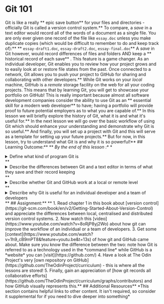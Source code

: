 # Git 101
Git is like a really ** epic save button**  for your files and directories - officially Git is called a version control system.** To compare, a *save* in a text editor would record all of the words of a document as a single file. You are only ever given one record of the file like `essay.doc` unless you make duplicate copies (which would be difficult to remember to do and keep track of):** ** 
`essay-draft1.doc`, `essay-draft2.doc`, `essay-final.doc`** A *save* in Git however, would record differences of files and folders AND keep a ** historical record of each save** . This feature is a game changer. As an individual developer, Git enables you to review how your project grows and to easily look at or restore file states from the past. Once connected to a network, Git allows you to push your project to GitHub for sharing and collaborating with other developers.** While Git works on your *local* machine, GitHub is a *remote* storage facility on the web for all your coding projects. This means that by learning Git, you will get to showcase your portfolio on GitHub! This is really important because almost all software development companies consider the ability to use Git as an ** essential skill for a modern web developer**  to have; having a portfolio will provide proof to future potential employers as to what you are capable of.** In this lesson we will briefly explore the history of Git, what it is and what it's useful for.** In the next lesson we will go over the basic workflow of using Git which should enhance your understanding and demonstrate why Git is so useful.** And finally, you will set up a project with Git and this will serve as a template for setting up your future projects.** But for now, in this lesson, try to understand what Git is and why it is so powerful!** ## Learning Outcome:** ** *By the end of this lesson :** *<details>

<summary>Define what kind of program Git is</summary>

<ul><ul>>

< <li>Git>

</ul></ul>>

</details>** <details>>

<summary>Describe the differences between Git and a text editor in terms of what they save and their record keeping</summary>
<ul><ul>
  <li>Git tracks changes to the files and their contents.</li>
  <li>A text editor can only make a save changes to a file</li>

</ul></ul>

</details>** <details>

<summary>Describe whether Git and GitHub work at a local or remote level</summary>

<ul><ul>
  <li>Git works on a local level. Any changes you make are saved locally with Git.</li>
  <li>GitHub works on a remote level.  You must push your changes made locally (using Git) to GitHub</li>

</ul></ul>

</details>** <details>

<summary>Describe why Git is useful for an individual developer and a team of developers</summary>

<ul><ul>
  <li>Git is useful for an individual to create snapshots of their work.  If they realize halfway through that they've messed up, it's much easier to reset.</li>
  <li>Git is useful for teams because it's capable of merging code together.  One developer can be working on a part of code while a different developer works on a different part.  They can then use git to combine the changes.
</ul></ul>

</details>** ## Assignment:** ** 1. Read chapter 1 in this book about [version control](https://git-scm.com/book/en/v2/Getting-Started-About-Version-Control) and appreciate the differences between local, centralised and distributed version control systems.
2. Now watch this [video](https://www.youtube.com/watch?v=8oRjP8yj2Wo) about how git can improve the workflow of an individual or a team of developers.
3. Get some [context](https://www.youtube.com/watch?v=1h9_cB9mPT8&feature=youtu.be&t=13s) of how git and GitHub came about. Make sure you know the difference between the two: note how Git is referred to as a technology used in the *command line* while GitHub is a *website* you can [visit](https://github.com/)
4. Have a look at The Odin Project's very [own repository on GitHub](https://github.com/TheOdinProject/curriculum) - this is where all the lessons are stored!
5. Finally, gain an appreciation of [how git records all collaborative efforts](https://github.com/TheOdinProject/curriculum/graphs/contributors) and how GitHub visually represents this.** 
## Additional Resources** *This section contains helpful links to other content. It isn't required, so consider it supplemental for if you need to dive deeper into something*
